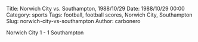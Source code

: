 Title: Norwich City vs. Southampton, 1988/10/29
Date: 1988/10/29 00:00
Category: sports
Tags: football, football scores, Norwich City, Southampton
Slug: norwich-city-vs-southampton
Author: carbonero


Norwich City 1 - 1 Southampton
